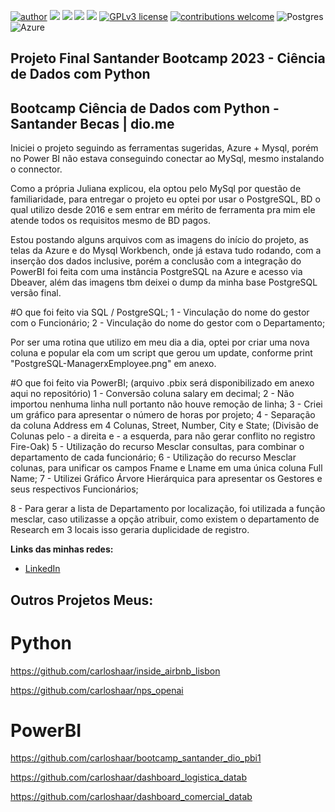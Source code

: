 [![author](https://img.shields.io/badge/author-carloshaar-silver.svg)](https://www.linkedin.com/in/carloshaar) 
[![](https://img.shields.io/badge/MS-PowerBI-gold.svg)](https://powerbi.microsoft.com/pt-br/) 
[![](https://img.shields.io/badge/Python-3.7+-blue.svg)](https://www.python.org/downloads/release/python-365/) 
[![](https://img.shields.io/badge/MS-Excel-darkgreen.svg)](https://www.microsoft.com/pt-br/microsoft-365/excel)
[![](https://img.shields.io/badge/Google-Colab-orange.svg)](https://colab.research.google.com) 
[![GPLv3 license](https://img.shields.io/badge/License-GPLv3-blue.svg)](http://perso.crans.org/besson/LICENSE.html) 
[![contributions welcome](https://img.shields.io/badge/contributions-welcome-brightgreen.svg?style=flat)](https://github.com/carloshaar/)
![Postgres](https://img.shields.io/badge/postgres-%23316192.svg?style=for-the-badge&logo=postgresql&logoColor=white)
![Azure](https://img.shields.io/badge/azure-%230072C6.svg?style=for-the-badge&logo=microsoftazure&logoColor=white)


## Projeto Final Santander Bootcamp 2023 - Ciência de Dados com Python

## Bootcamp Ciência de Dados com Python - Santander Becas | dio.me


Iniciei o projeto seguindo as ferramentas sugeridas, Azure + Mysql, porém no Power BI não estava conseguindo conectar ao MySql, mesmo instalando o connector.

Como a própria Juliana explicou, ela optou pelo MySql por questão de familiaridade, para entregar o projeto eu optei por usar o PostgreSQL, BD o qual utilizo desde 2016 e  sem entrar em mérito de ferramenta pra mim ele atende todos os requisitos mesmo de BD pagos.

Estou postando alguns arquivos com as imagens do início do projeto, as telas da Azure e do Mysql Workbench, onde já estava tudo rodando, com a inserção dos dados inclusive, porém a conclusão com a integração do PowerBI foi feita com uma instância PostgreSQL na Azure e acesso via Dbeaver, além das imagens tbm deixei o dump da minha base PostgreSQL versão final.

#O que foi feito via SQL / PostgreSQL;
1 - Vinculação do nome do gestor com o Funcionário;
2 - Vinculação do nome do gestor com o Departamento;

Por ser uma rotina que utilizo em meu dia a dia, optei por criar uma nova coluna e popular ela com um script que gerou um update, conforme print "PostgreSQL-ManagerxEmployee.png" em anexo.


#O que foi feito via PowerBI; (arquivo .pbix será disponibilizado em anexo aqui no repositório)
1 - Conversão coluna salary em decimal;
2 - Não importou nenhuma linha null portanto não houve remoção de linha;
3 - Criei um gráfico para apresentar o número de horas por projeto;
4 - Separação da coluna Address em 4 Colunas, Street, Number, City e State; (Divisão de Colunas pelo - a direita e - a esquerda, para não gerar conflito no registro Fire-Oak)
5 - Utilização do recurso Mesclar consultas, para combinar o departamento de cada funcionário;
6 - Utilização do recurso Mesclar colunas, para unificar os campos Fname e Lname em uma única coluna Full Name;
7 - Utilizei Gráfico Árvore Hierárquica para apresentar os Gestores e seus respectivos Funcionários;

8 - Para gerar a lista de Departamento por localização, foi utilizada a função mesclar, caso utilizasse a opção atribuir, como existem o departamento de Research em 3 locais isso geraria duplicidade de registro.


**Links das minhas redes:**
* [LinkedIn](https://www.linkedin.com/in/carloshaar/)

## Outros Projetos Meus:
# Python
https://github.com/carloshaar/inside_airbnb_lisbon

https://github.com/carloshaar/nps_openai

# PowerBI
https://github.com/carloshaar/bootcamp_santander_dio_pbi1

https://github.com/carloshaar/dashboard_logistica_datab

https://github.com/carloshaar/dashboard_comercial_datab

